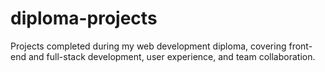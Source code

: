 # diploma-projects
Projects completed during my web development diploma, covering front-end and full-stack development, user experience, and team collaboration.
